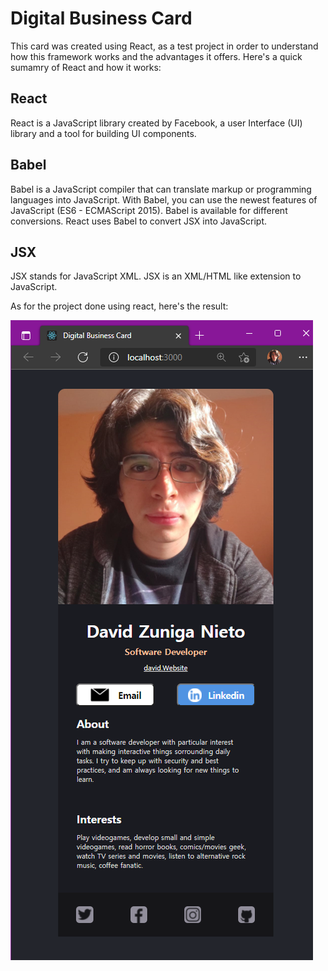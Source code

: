# Digital Business Card

This card was created using React, as a test project in order to understand how this framework works and the advantages it offers.
Here's a quick sumamry of React and how it works:

## React
React is a JavaScript library created by Facebook, a user Interface (UI) library and a tool for building UI components.

## Babel

Babel is a JavaScript compiler that can translate markup or programming languages into JavaScript.
With Babel, you can use the newest features of JavaScript (ES6 - ECMAScript 2015).
Babel is available for different conversions. React uses Babel to convert JSX into JavaScript.

## JSX

JSX stands for JavaScript XML.
JSX is an XML/HTML like extension to JavaScript.

As for the project done using react, here's the result:

![Screenshot](./src/Screenshot.png)
